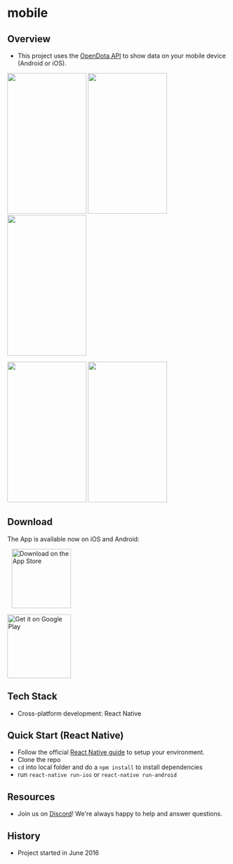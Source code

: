 # mobile

## Overview

* This project uses the [OpenDota API](https://docs.opendota.com/) to show data on your mobile device (Android or iOS).

<img src="https://i.imgur.com/3YlIvId.png" height="320" width="180"/> <img src="https://i.imgur.com/64FC8jR.png" height="320" width="180"/> <img src="https://i.imgur.com/JXYHXMx.png" height="320" width="180"/>

<img src="https://i.imgur.com/A3Zbo6Q.png" height="320" width="180"/> <img src="https://i.imgur.com/U9bveMh.png" height="320" width="180"/>

## Download

The App is available now on iOS and Android:

<a href="https://itunes.apple.com/us/app/opendota/id1354762555?mt=8"><img alt='Download on the App Store' src='https://linkmaker.itunes.apple.com/assets/shared/badges/en-us/appstore-lrg.svg' width="135" hspace="10"/></a>

<a href='https://play.google.com/store/apps/details?id=com.opendota.mobile&pcampaignid=MKT-Other-global-all-co-prtnr-py-PartBadge-Mar2515-1' ><img alt='Get it on Google Play' src='https://play.google.com/intl/en_us/badges/images/generic/en_badge_web_generic.png' width="145"/></a>

## Tech Stack

* Cross-platform development: React Native

## Quick Start (React Native)

* Follow the official [React Native guide](https://facebook.github.io/react-native/docs/getting-started.html) to setup your environment.
* Clone the repo
* `cd` into local folder and do a `npm install` to install dependencies
* run `react-native run-ios` or `react-native run-android`

## Resources

* Join us on [Discord](https://discord.gg/0o5SQGbXuWCNDcaF)! We're always happy to help and answer questions.

## History

* Project started in June 2016
